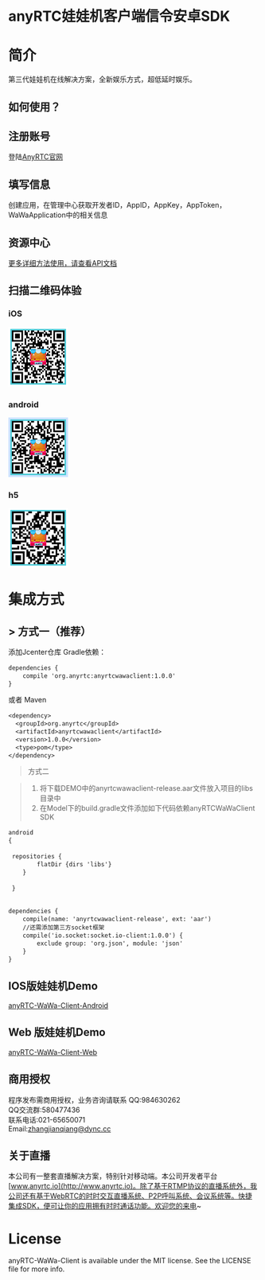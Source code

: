 # anyRTC娃娃机客户端信令安卓SDK

# 简介
第三代娃娃机在线解决方案，全新娱乐方式，超低延时娱乐。</br>

## 如何使用？

## 注册账号
登陆[AnyRTC官网](https://www.anyrtc.io/)

## 填写信息
创建应用，在管理中心获取开发者ID，AppID，AppKey，AppToken，WaWaApplication中的相关信息


## 资源中心
[更多详细方法使用，请查看API文档](https://www.anyrtc.io/resoure)


## 扫描二维码体验

### iOS
![image](https://github.com/AnyRTC/anyRTC-WaWa-Client-iOS/blob/master/anyRTC_WaWaji_iOS.png)
### android
![image](https://github.com/AnyRTC/anyRTC-WaWa-Client-iOS/blob/master/anyRTC_WaWaji_android.png)
### h5
![image](https://github.com/AnyRTC/anyRTC-WaWa-Client-iOS/blob/master/anyRTC_WaWaji_h5.png)

# 集成方式

## > 方式一（推荐）

添加Jcenter仓库 Gradle依赖：

```
dependencies {
    compile 'org.anyrtc:anyrtcwawaclient:1.0.0'
}
```

或者 Maven
```
<dependency>
  <groupId>org.anyrtc</groupId>
  <artifactId>anyrtcwawaclient</artifactId>
  <version>1.0.0</version>
  <type>pom</type>
</dependency>
```

> 方式二



>1. 将下载DEMO中的anyrtcwawaclient-release.aar文件放入项目的libs目录中
>2. 在Model下的build.gradle文件添加如下代码依赖anyRTCWaWaClient SDK

```
android
{

 repositories {
        flatDir {dirs 'libs'}
    }
    
 }
    
```
```
dependencies {
    compile(name: 'anyrtcwawaclient-release', ext: 'aar')
    //还需添加第三方socket框架
    compile('io.socket:socket.io-client:1.0.0') {
        exclude group: 'org.json', module: 'json'
    }
}
```


## IOS版娃娃机Demo
[anyRTC-WaWa-Client-Android](https://github.com/AnyRTC/anyRTC-WaWa-Client-iOS)
## Web 版娃娃机Demo
[anyRTC-WaWa-Client-Web](https://github.com/AnyRTC/anyRTC-WaWa-Client-Web)

## 商用授权
程序发布需商用授权，业务咨询请联系
QQ:984630262 </br>
QQ交流群:580477436</br>
联系电话:021-65650071</br>
Email:zhangjianqiang@dync.cc</br>
## 关于直播
本公司有一整套直播解决方案，特别针对移动端。本公司开发者平台[www.anyrtc.io](http://www.anyrtc.io)。除了基于RTMP协议的直播系统外，我公司还有基于WebRTC的时时交互直播系统、P2P呼叫系统、会议系统等。快捷集成SDK，便可让你的应用拥有时时通话功能。欢迎您的来电~
# License

anyRTC-WaWa-Client is available under the MIT license. See the LICENSE file for more info.
